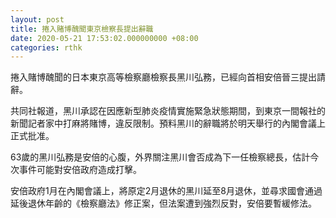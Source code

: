 ```yaml
---
layout: post
title: 捲入賭博醜聞東京檢察長提出辭職
date: 2020-05-21 17:53:02.000000000 +08:00
categories: rthk
---
```


捲入賭博醜聞的日本東京高等檢察廳檢察長黑川弘務，已經向首相安倍晉三提出請辭。

共同社報道，黑川承認在因應新型肺炎疫情實施緊急狀態期間，到東京一間報社的新聞記者家中打麻將賭博，違反限制。預料黑川的辭職將於明天舉行的內閣會議上正式批准。

63歲的黑川弘務是安倍的心腹，外界關注黑川會否成為下一任檢察總長，估計今次事件可能對安倍政府造成打擊。

安倍政府1月在內閣會議上，將原定2月退休的黑川延至8月退休，並尋求國會通過延後退休年齡的《檢察廳法》修正案，但法案遭到強烈反對，安倍要暫緩修法。
